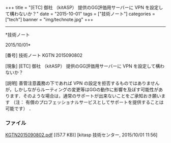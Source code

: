 ﻿+++
title = "[ETC] 御社 （kitASP） 提供のGG評価用サーバーに VPN を設定して構わないか？"
date = "2015-10-01"
tags = ["技術ノート"]
categories = ["tech"]
banner = "img/technote.jpg"
+++

-----------------------------------------------------------------------------------------------------------------------------

*技術ノート

2015/10/01*


[番号]
技術ノート KGTN 2015090802

[現象]
[ETC] 御社 （kitASP） 提供のGG評価用サーバーに VPN
を設定して構わないか？

[説明]
善管注意義務の下であれば VPN
の設定を拒否するものではありませんが，しかしながらルーティングの変更等はGGの動作に影響を及ぼす可能性があります．そのような場合は，通常のサポートが出来ないことをご承知おき願います
（注：
有償のプロフェッショナルサービスとしてサポートを提供することは可能です）
．


### ファイル

 
 


[KGTN2015090802.pdf](http://techreport.kitasp.net/attachments/download/2266/KGTN2015090802.pdf)
 [(57.7 KB)] [kitasp 技術センター, 2015/10/01
11:56]


 


 

